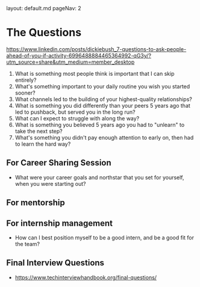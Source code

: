 <frontmatter>
  layout: default.md
  pageNav: 2
</frontmatter>

# The Questions

https://www.linkedin.com/posts/dickiebush_7-questions-to-ask-people-ahead-of-you-if-activity-6996488884465364992-qG3y/?utm_source=share&utm_medium=member_desktop
1. What is something most people think is important that I can skip entirely?
2. What's something important to your daily routine you wish you started sooner?
3. What channels led to the building of your highest-quality relationships?
4. What is something you did differently than your peers 5 years ago that led to pushback, but served you in the long run?
5. What can I expect to struggle with along the way?
6. What is something you believed 5 years ago you had to "unlearn" to take the next step?
7. What's something you didn't pay enough attention to early on, then had to learn the hard way?


## For Career Sharing Session
- What were your career goals and northstar that you set for yourself, when you were starting out?

## For mentorship

## For internship management
- How can I best position myself to be a good intern, and be a good fit for the team?

## Final Interview Questions
- https://www.techinterviewhandbook.org/final-questions/

